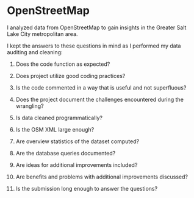 # OpenStreetMap
I analyzed data from OpenStreetMap to gain insights in the Greater Salt Lake City metropolitan area.

I kept the answers to these questions in mind as I performed my data auditing and cleaning:

1. Does the code function as expected?

2. Does project utilize good coding practices?

3. Is the code commented in a way that is useful and not superfluous?

4. Does the project document the challenges encountered during the wrangling?

5. Is data cleaned programmatically?

6. Is the OSM XML large enough?

7. Are overview statistics of the dataset computed?

8. Are the database queries documented?

9. Are ideas for additional improvements included?

10. Are benefits and problems with additional improvements discussed?

11. Is the submission long enough to answer the questions?


